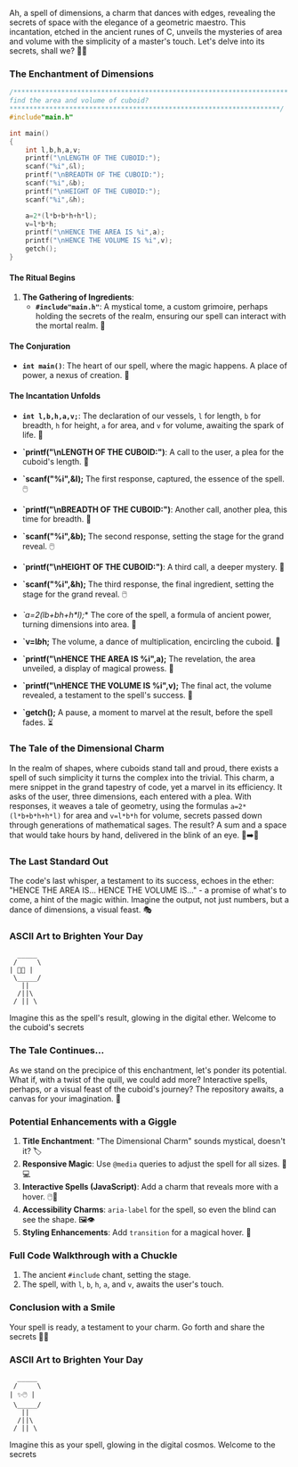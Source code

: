 Ah, a spell of dimensions, a charm that dances with edges, revealing the secrets of space with the elegance of a geometric maestro. This incantation, etched in the ancient runes of C, unveils the mysteries of area and volume with the simplicity of a master's touch. Let's delve into its secrets, shall we? 📜✨

### The Enchantment of Dimensions

```c
/*********************************************************************
find the area and volume of cuboid?
********************************************************************/
#include"main.h"

int main()
{
    int l,b,h,a,v;
    printf("\nLENGTH OF THE CUBOID:");
    scanf("%i",&l);
    printf("\nBREADTH OF THE CUBOID:");
    scanf("%i",&b);
    printf("\nHEIGHT OF THE CUBOID:");
    scanf("%i",&h);

    a=2*(l*b+b*h+h*l);
    v=l*b*h;
    printf("\nHENCE THE AREA IS %i",a);
    printf("\nHENCE THE VOLUME IS %i",v);
    getch();
}
```

#### The Ritual Begins

1. **The Gathering of Ingredients**:
    - **`#include"main.h"`**: A mystical tome, a custom grimoire, perhaps holding the secrets of the realm, ensuring our spell can interact with the mortal realm. 📖

#### The Conjuration

-   **`int main()`**: The heart of our spell, where the magic happens. A place of power, a nexus of creation. 🌟

#### The Incantation Unfolds

-   **`int l,b,h,a,v;`**: The declaration of our vessels, `l` for length, `b` for breadth, `h` for height, `a` for area, and `v` for volume, awaiting the spark of life. 🧪

-   **`printf("\nLENGTH OF THE CUBOID:")**: A call to the user, a plea for the cuboid's length. 📢
-   **`scanf("%i",&l);** The first response, captured, the essence of the spell. 🖱️
-   **`printf("\nBREADTH OF THE CUBOID:")**: Another call, another plea, this time for breadth. 📢
-   **`scanf("%i",&b);** The second response, setting the stage for the grand reveal. 🖱️
-   **`printf("\nHEIGHT OF THE CUBOID:")**: A third call, a deeper mystery. 📢
-   **`scanf("%i",&h);** The third response, the final ingredient, setting the stage for the grand reveal. 🖱️
-   **`a=2*(l*b+b*h+h*l);** The core of the spell, a formula of ancient power, turning dimensions into area. 🧮
-   **`v=l*b*h;** The volume, a dance of multiplication, encircling the cuboid. 📏
-   **`printf("\nHENCE THE AREA IS %i",a);** The revelation, the area unveiled, a display of magical prowess. 📣
-   **`printf("\nHENCE THE VOLUME IS %i",v);** The final act, the volume revealed, a testament to the spell's success. 📣
-   **`getch();** A pause, a moment to marvel at the result, before the spell fades. ⏳

### The Tale of the Dimensional Charm

In the realm of shapes, where cuboids stand tall and proud, there exists a spell of such simplicity it turns the complex into the trivial. This charm, a mere snippet in the grand tapestry of code, yet a marvel in its efficiency. It asks of the user, three dimensions, each entered with a plea. With responses, it weaves a tale of geometry, using the formulas `a=2*(l*b+b*h+h*l)` for area and `v=l*b*h` for volume, secrets passed down through generations of mathematical sages. The result? A sum and a space that would take hours by hand, delivered in the blink of an eye. 🐌➡️🚀

### The Last Standard Out

The code's last whisper, a testament to its success, echoes in the ether: "HENCE THE AREA IS... HENCE THE VOLUME IS..." - a promise of what's to come, a hint of the magic within. Imagine the output, not just numbers, but a dance of dimensions, a visual feast. 🎭

### ASCII Art to Brighten Your Day

```
  _____
 /     \
| 📏📢 |
 \_____/
   ||
  /||\
 / || \
```

Imagine this as the spell's result, glowing in the digital ether. Welcome to the cuboid's secrets

### The Tale Continues...

As we stand on the precipice of this enchantment, let's ponder its potential. What if, with a twist of the quill, we could add more? Interactive spells, perhaps, or a visual feast of the cuboid's journey? The repository awaits, a canvas for your imagination. 🎨

### Potential Enhancements with a Giggle

1. **Title Enchantment**: "The Dimensional Charm" sounds mystical, doesn't it? 🏷️
2. **Responsive Magic**: Use `@media` queries to adjust the spell for all sizes. 📱💻
3. **Interactive Spells (JavaScript)**: Add a charm that reveals more with a hover. 🖱️🔮
4. **Accessibility Charms**: `aria-label` for the spell, so even the blind can see the shape. 🖼️👁️
5. **Styling Enhancements**: Add `transition` for a magical hover. 🌟

### Full Code Walkthrough with a Chuckle

1. The ancient `#include` chant, setting the stage.
2. The spell, with `l`, `b`, `h`, `a`, and `v`, awaits the user's touch.

### Conclusion with a Smile

Your spell is ready, a testament to your charm. Go forth and share the secrets 🎉🔮

### ASCII Art to Brighten Your Day

```
  _____
 /     \
| ✨🖱️ |
 \_____/
   ||
  /||\
 / || \
```

Imagine this as your spell, glowing in the digital cosmos. Welcome to the secrets
